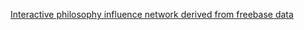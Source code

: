 [Interactive philosophy influence network derived from freebase data](https://alex-hh.github.io/philgraph)
